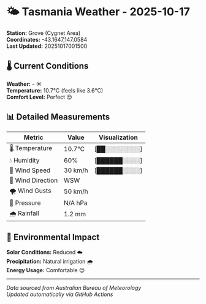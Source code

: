# 🌤️ Tasmania Weather - 2025-10-17

**Station:** Grove (Cygnet Area)  
**Coordinates:** -43.1647,147.0584  
**Last Updated:** 20251017001500

## 🌡️ Current Conditions

**Weather:** - ☀️  
**Temperature:** 10.7°C (feels like 3.6°C)  
**Comfort Level:** Perfect 😌

## 📊 Detailed Measurements

| Metric | Value | Visualization |
|--------|-------|---------------|
| 🌡️ Temperature | 10.7°C | [██░░░░░░░░] |
| 💧 Humidity | 60% | [██████░░░░] |
| 💨 Wind Speed | 30 km/h | [██████░░░░] |
| 🧭 Wind Direction | WSW | |
| 🌪️ Wind Gusts | 50 km/h | |
| 🔽 Pressure | N/A hPa | |
| 🌧️ Rainfall | 1.2 mm | |

## 🌱 Environmental Impact

**Solar Conditions:** Reduced ☁️  
**Precipitation:** Natural irrigation 🌧️  
**Energy Usage:** Comfortable 😌

---
*Data sourced from Australian Bureau of Meteorology*  
*Updated automatically via GitHub Actions*

